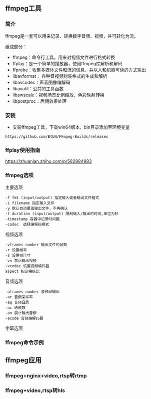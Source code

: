 ## ffmpeg工具 

### 简介

ffmpeg是一套可以用来记录、转换数字音频、视频，并可转化为流。

组成部分：

- ffmpeg：命令行工具，用来对视频文件进行格式转换
- ffplay：是一个简单的播放器，使用ffmpeg库解析和解码
- ffprobe：收集多媒体文件和流的信息，并以人和机器可读的方式输出
- libavformat： 各种音视频封装格式的生成和解析
- libavcodec：声音图像编解码
- libavutil：公共的工具函数
- libswscale：视频场景比例缩放、色彩映射转换
- libpostproc：后期效果处理



### 安装

- 安装ffmpeg工具，下载win64版本，bin目录添加至环境变量

```
https://github.com/BtbN/FFmpeg-Builds/releases
```

### ffplay使用指南

https://zhuanlan.zhihu.com/p/582884983

### ffmpeg选项

主要选项

```
-f fmt (input/output) 指定输入或者输出文件格式
-i filename 指定输入文件
-y 默认自动覆盖输出文件，不再确认
-t duration (input/output) 限制输入/输出的时间,单位为秒
-timestamp 容器中记录时间戳
-codec  选择编解码模式
```

视频选项

```
-vframes number 输出文件的帧数
-r 设置帧率
-s 设置帧尺寸
-vn 禁止输出视频
-vcodec 设置视频编码器
aspect 指定横纵比
```

音频选项

```
-aframes number 音频帧输出
-ar 音频采样率
-aq 音频品质
-ac 通道数
-an 禁止输出音频
-acode 音频编解码器
```

字幕选项

### ffmpeg命令示例



## ffmpeg应用

### ffmpeg+nginx+video,rtsp转rtmp

### ffmpeg+video,rtsp转hls